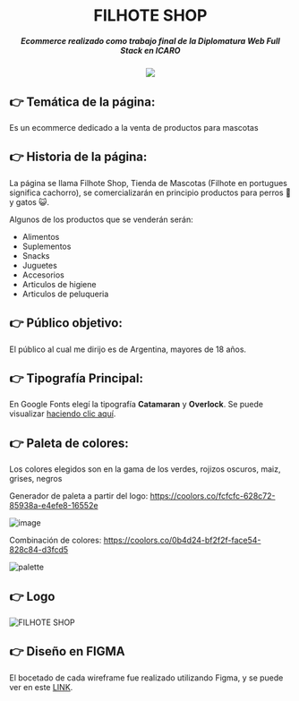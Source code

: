 <h1 align="center"> FILHOTE SHOP </h1>

<h5 align="center"> Ecommerce realizado como trabajo final de la Diplomatura Web Full Stack en ICARO</h5>

<p align="center">
   <img src="https://img.shields.io/badge/STATUS-EN%20DESAROLLO-green">
   </p>

## :point_right: Temática de la página:
Es un ecommerce dedicado a la venta de productos para mascotas

## :point_right: Historia de la página:
La página se llama Filhote Shop, Tienda de Mascotas (Filhote en portugues significa cachorro), se comercializarán en principio productos para perros 	:dog: y gatos 	:smiley_cat:.

Algunos de los productos que se venderán serán:
- Alimentos
- Suplementos
- Snacks
- Juguetes
- Accesorios
- Articulos de higiene
- Articulos de peluqueria

## :point_right: Público objetivo:
El público al cual me dirijo es de Argentina, mayores de 18 años.

## :point_right: Tipografía Principal:
En Google Fonts elegí la tipografía **Catamaran** y **Overlock**. Se puede visualizar [haciendo clic aquí](https://fonts.google.com/share?selection.family=Catamaran:wght@100;300;500;800;900%7COverlock:ital,wght@0,400;0,700;0,900;1,400;1,700;1,900).
 

## :point_right: Paleta de colores:
Los colores elegidos son en la gama de los verdes, rojizos oscuros, maiz, grises, negros

Generador de paleta a partir del logo: https://coolors.co/fcfcfc-628c72-85938a-e4efe8-16552e

![image](https://user-images.githubusercontent.com/97200944/206865904-7f816834-3268-469b-92d5-0df8a12afc2f.png)

Combinación de colores: https://coolors.co/0b4d24-bf2f2f-face54-828c84-d3fcd5

![palette](https://user-images.githubusercontent.com/97200944/206865926-42280768-d3bc-4bc9-92dd-32cc06c9960c.svg)

## :point_right: Logo 

![FILHOTE SHOP](https://user-images.githubusercontent.com/97200944/206865164-799a7ed3-30a6-4ab5-a71d-153e9deb4b89.png)

## :point_right: Diseño en FIGMA

El bocetado de cada wireframe fue realizado utilizando Figma, y se puede ver en este [LINK](https://www.figma.com/file/zmelQEQOEfQyVFEAD5Bfhh/FILHOTE-SHOP?t=WY1bXL3pqTCzA4nd-6).

